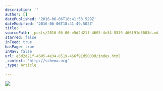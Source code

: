```yaml
---
description: ''
author: []
datePublished: '2016-06-06T18:41:53.529Z'
dateModified: '2016-06-06T18:41:49.502Z'
title: ''
sourcePath: _posts/2016-06-06-e5d2d21f-4605-4e34-8519-466f91d5003d.md
starred: false
inFeed: true
hasPage: true
inNav: false
url: e5d2d21f-4605-4e34-8519-466f91d5003d/index.html
_context: 'http://schema.org'
_type: Article

---
```

![](https://the-grid-user-content.s3-us-west-2.amazonaws.com/9451d079-09cd-4c0b-a30a-7a20cd05e43b.jpg)